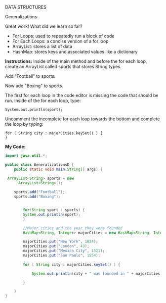 DATA STRUCTURES

Generalizations

Great work! What did we learn so far?

* For Loops: used to repeatedly run a block of code
* For Each Loops: a concise version of a for loop
* ArrayList: stores a list of data
* HashMap: stores keys and associated values like a dictionary

**Instructions:**
Inside of the main method and before the for each loop, create an ArrayList called sports that stores String types.

Add "Football" to sports.

Now add "Boxing" to sports.

The first for each loop in the code editor is missing the code that should be run. Inside of the for each loop, type:
```
System.out.println(sport);
```
Uncomment the incomplete for each loop towards the bottom and complete the loop by typing:
```
for ( String city : majorCities.keySet() ) {
}
```

**My Code:**
```java
import java.util.*;

public class GeneralizationsD {
	public static void main(String[] args) {

 ArrayList<String> sports = new
      ArrayList<String>();
    
    sports.add("Football");
    sports.add("Boxing");


		for(String sport : sports) {
		System.out.println(sport);
		}

		//Major cities and the year they were founded
		HashMap<String, Integer> majorCities = new HashMap<String, Integer>();

		majorCities.put("New York", 1624);
		majorCities.put("London", 43);
		majorCities.put("Mexico City", 1521);
		majorCities.put("Sao Paulo", 1554);
    
		for ( String city : majorCities.keySet() ) {

			System.out.println(city + " was founded in " + majorCities.get(city));

		}

	}
}
```
